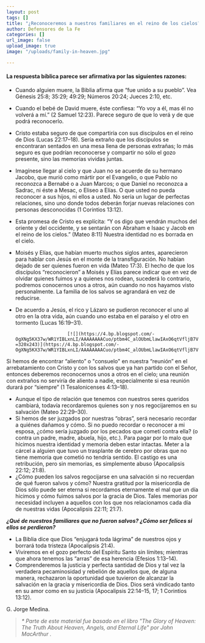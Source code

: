 ```yaml
---
layout: post
tags: []
title: "¿Reconoceremos a nuestros familiares en el reino de los cielos?"
author: Defensores de la Fe
categories: []
url_image: false
upload_image: true
image: "/uploads/family-in-heaven.jpg"

---
```

#### La respuesta bíblica parece ser afirmativa por las siguientes razones:

* Cuando alguien muere, la Biblia afirma que “fue unido a su pueblo”. Vea Génesis 25:8; 35:29; 49:29; Números 20:24; Jueces 2:10, etc.
* Cuando el bebé de David muere, éste confiesa: “Yo voy a él, mas él no volverá a mí.” (2 Samuel 12:23). Parece seguro de que lo verá y de que podrá reconocerlo.
* Cristo estaba seguro de que compartiría con sus discípulos en el reino de Dios (Lucas 22:17–18). Sería extraño que los discípulos se encontraran sentados en una mesa llena de personas extrañas; lo más seguro es que podrían reconocerse y compartir no sólo el gozo presente, sino las memorias vividas juntas.
* Imagínese llegar al cielo y que Juan no se acuerde de su hermano Jacobo, que murió como mártir por el Evangelio, o que Pablo no reconozca a Bernabé o a Juan Marcos; o que Daniel no reconozca a Sadrac, ni éste a Mesac, o Eliseo a Elías. O que usted no pueda reconocer a sus hijos, ni ellos a usted. No sería un lugar de perfectas relaciones, sino uno donde todos deberán forjar nuevas relaciones con personas desconocidas (1 Corintios 13:12).
* Esta promesa de Cristo es explícita: “Y os digo que vendrán muchos del oriente y del occidente, y se sentarán con Abraham e Isaac y Jacob en el reino de los cielos.” (Mateo 8:11) Nuestra identidad no es borrada en el cielo.
* Moisés y Elías, que habían muerto muchos siglos antes, aparecieron para hablar con Jesús en el monte de la transfiguración. No habían dejado de ser quienes fueron en vida (Mateo 17:3). El hecho de que los discípulos “reconocieron” a Moisés y Elías parece indicar que en vez de olvidar quienes fuimos y a quienes nos rodean, sucederá lo contrario, podremos conocernos unos a otros, aún cuando no nos hayamos visto personalmente. La familia de los salvos se agrandará en vez de reducirse.
* De acuerdo a Jesús, el rico y Lázaro se pudieron reconocer el uno al otro en la otra vida, aún cuando uno estaba en el paraíso y el otro en tormento (Lucas 16:19–31).

                         [![](https://4.bp.blogspot.com/-OgXNg5KX37w/WR1YIBLxnLI/AAAAAAAACuo/ptbm4C_alOUbmLlawIAxO6qtVfljB7VnACLcB/s320/family2.jpg =320x243)](https://4.bp.blogspot.com/-OgXNg5KX37w/WR1YIBLxnLI/AAAAAAAACuo/ptbm4C_alOUbmLlawIAxO6qtVfljB7VnACLcB/s1600/family2.jpg)

Si hemos de encontrar “aliento” o "consuelo" en nuestra “reunión” en el arrebatamiento con Cristo y con los salvos que ya han partido con el Señor, entonces deberemos reconocernos unos a otros en el cielo; una reunión con extraños no serviría de aliento a nadie, especialmente si esa reunión durará por “siempre” (1 Tesalonicenses 4:13–18).

* Aunque el tipo de relación que tenemos con nuestros seres queridos cambiará, todavía recordaremos quienes son y nos regocijaremos en su salvación (Mateo 22:29–30).
* Si hemos de ser juzgados por nuestras “obras”, será necesario recordar a quiénes dañamos y cómo. Si no puedo recordar o reconocer a mi esposa, ¿cómo sería juzgado por los pecados que cometí contra ella? (o contra un padre, madre, abuela, hijo, etc.). Para pagar por lo malo que hicimos nuestra identidad y memoria deben estar intactas. Meter a la cárcel a alguien que tuvo un trasplante de cerebro por obras que no tiene memoria que cometió no tendría sentido. El castigo es una retribución, pero sin memorias, es simplemente abuso (Apocalipsis 22:12; 21:8).
* ¿Cómo pueden los salvos regocijarse en una salvación si no recuerdan de qué fueron salvos y cómo? Nuestra gratitud por la misericordia de Dios sólo puede ser eterna si recordamos eternamente el mal que un día hicimos y cómo fuimos salvos por la gracia de Dios. Tales memorias por necesidad incluyen a aquellos con los que nos relacionamos cada día de nuestras vidas (Apocalipsis 22:11; 21:7).

**_¿Qué de nuestros familiares que no fueron salvos? ¿Cómo ser felices si ellos se perdieron?_**

* La Biblia dice que Dios “enjugará toda lágrima” de nuestros ojos y borrará toda tristeza (Apocalipsis 21:4).
* Viviremos en el gozo perfecto del Espíritu Santo sin límites; mientras que ahora tenemos las “arras” de esa herencia (Efesios 1:13–14).
* Comprenderemos la justicia y perfecta santidad de Dios y tal vez la verdadera pecaminosidad y rebelión de aquellos que, de alguna manera, rechazaron la oportunidad que tuvieron de alcanzar la salvación en la gracia y misericordia de Dios. Dios será vindicado tanto en su amor como en su justicia (Apocalipsis 22:14–15, 17; 1 Corintios 13:12).

G. Jorge Medina.

> _* Parte de este material fue basado en el libro "The Glory of Heaven: The Truth About Heaven, Angels, and Eternal Life" por John MacArthur ._